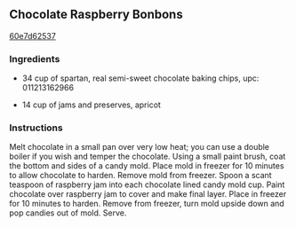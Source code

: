 ## Chocolate Raspberry Bonbons

[60e7d62537](http://www.food.com/recipe/chocolate-raspberry-bonbons-412488)

### Ingredients

 - 34 cup of spartan, real semi-sweet chocolate baking chips, upc: 011213162966

 - 14 cup of jams and preserves, apricot

### Instructions

Melt chocolate in a small pan over very low heat; you can use a double boiler if you wish and temper the chocolate. Using a small paint brush, coat the bottom and sides of a candy mold. Place mold in freezer for 10 minutes to allow chocolate to harden. Remove mold from freezer. Spoon a scant teaspoon of raspberry jam into each chocolate lined candy mold cup. Paint chocolate over raspberry jam to cover and make final layer. Place in freezer for 10 minutes to harden. Remove from freezer, turn mold upside down and pop candies out of mold. Serve.